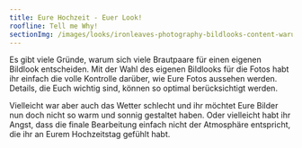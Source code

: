 ```yaml
---
title: Eure Hochzeit - Euer Look!
roofline: Tell me Why!
sectionImg: /images/looks/ironleaves-photography-bildlooks-content-warum-bildlook.jpg
---
```


Es gibt viele Gründe, warum sich viele Brautpaare für einen eigenen Bildlook entscheiden. Mit der Wahl des eigenen Bildlooks für die Fotos habt ihr einfach die volle Kontrolle darüber, wie Eure Fotos aussehen werden. Details, die Euch wichtig sind, können so optimal berücksichtigt werden.

Vielleicht war aber auch das Wetter schlecht und ihr möchtet Eure Bilder nun doch nicht so warm und sonnig gestaltet haben. Oder vielleicht habt ihr Angst, dass die finale Bearbeitung einfach nicht der Atmosphäre entspricht, die ihr an Eurem Hochzeitstag gefühlt habt. 

